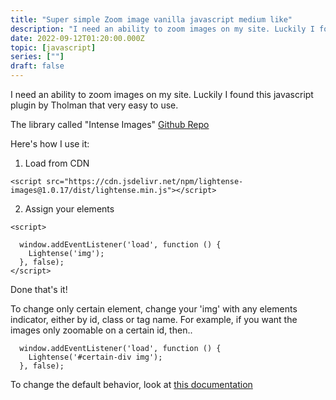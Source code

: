 ```yaml
---
title: "Super simple Zoom image vanilla javascript medium like"
description: "I need an ability to zoom images on my site. Luckily I found this javascript plugin by Tholman that very easy to use."
date: 2022-09-12T01:20:00.000Z
topic: [javascript]
series: [""]
draft: false
---
```

I need an ability to zoom images on my site. Luckily I found this javascript plugin by Tholman that very easy to use.

The library called "Intense Images"
[Github Repo](https://github.com/tholman/intense-images)

Here's how I use it:
1. Load from CDN
```
<script src="https://cdn.jsdelivr.net/npm/lightense-images@1.0.17/dist/lightense.min.js"></script>
```

2. Assign your elements
```
<script>

  window.addEventListener('load', function () {
    Lightense('img');
  }, false);
</script>
```
Done that's it!

To change only certain element, change your 'img' with any elements indicator, either by id, class or tag name.
For example, if you want the images only zoomable on a certain id, then..
```
  window.addEventListener('load', function () {
    Lightense('#certain-div img');
  }, false);
```

To change the default behavior, look at [this documentation](https://sparanoid.com/work/lightense-images/)


